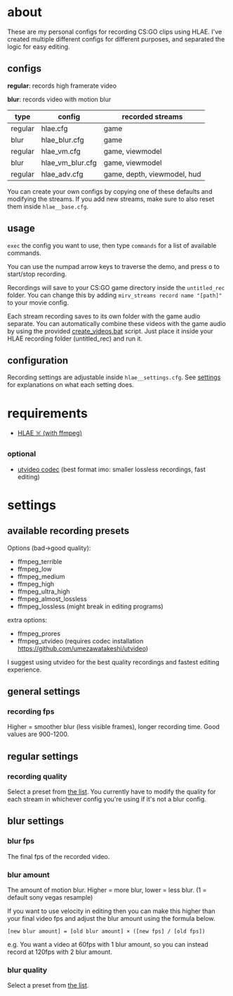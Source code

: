 # about

These are my personal configs for recording CS:GO clips using HLAE. I've created multiple different configs for different purposes, and separated the logic for easy editing.

## configs

**regular**: records high framerate video

**blur**: records video with motion blur

| type    | config           | recorded streams            |
| ------- | ---------------- | --------------------------- |
| regular | hlae.cfg         | game                        |
| blur    | hlae_blur.cfg    | game                        |
| regular | hlae_vm.cfg      | game, viewmodel             |
| blur    | hlae_vm_blur.cfg | game, viewmodel             |
| regular | hlae_adv.cfg     | game, depth, viewmodel, hud |

You can create your own configs by copying one of these defaults and modifying the streams. If you add new streams, make sure to also reset them inside `hlae__base.cfg`.

## usage

`exec` the config you want to use, then type `commands` for a list of available commands.

You can use the numpad arrow keys to traverse the demo, and press <kbd>o</kbd> to start/stop recording.

Recordings will save to your CS:GO game directory inside the `untitled_rec` folder. You can change this by adding `mirv_streams record name "[path]"` to your movie config.

Each stream recording saves to its own folder with the game audio separate. You can automatically combine these videos with the game audio by using the provided [create_videos.bat](/create_videos.bat) script. Just place it inside your HLAE recording folder (untitled_rec) and run it.

## configuration

Recording settings are adjustable inside `hlae__settings.cfg`. See [settings](#settings) for explanations on what each setting does.

# requirements

- [HLAE ☠️ (with ffmpeg)](https://www.advancedfx.org/download/)

### optional

- [utvideo codec](https://github.com/umezawatakeshi/utvideo) (best format imo: smaller lossless recordings, fast editing)

# settings

## available recording presets

Options (bad->good quality):

- ffmpeg_terrible
- ffmpeg_low
- ffmpeg_medium
- ffmpeg_high
- ffmpeg_ultra_high
- ffmpeg_almost_lossless
- ffmpeg_lossless (might break in editing programs)

extra options:

- ffmpeg_prores
- ffmpeg_utvideo (requires codec installation https://github.com/umezawatakeshi/utvideo)

I suggest using utvideo for the best quality recordings and fastest editing experience.

## general settings

### recording fps

Higher = smoother blur (less visible frames), longer recording time. Good values are 900-1200.

## **regular** settings

### recording quality

Select a preset from [the list](#available-recording-presets). You currently have to modify the quality for each stream in whichever config you're using if it's not a blur config.

## **blur** settings

### blur fps

The final fps of the recorded video.

### blur amount

The amount of motion blur. Higher = more blur, lower = less blur. (1 = default sony vegas resample)

If you want to use velocity in editing then you can make this higher than your final video fps and adjust the blur amount using the formula below.

```
[new blur amount] = [old blur amount] × ([new fps] / [old fps])
```

e.g. You want a video at 60fps with 1 blur amount, so you can instead record at 120fps with 2 blur amount.

### blur quality

Select a preset from [the list](#available-recording-presets).
